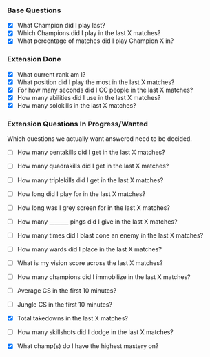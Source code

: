 ### Base Questions
- [x] What Champion did I play last?
- [x] Which Champions did I play in the last X matches?
- [x] What percentage of matches did I play Champion X in?

### Extension Done
- [x] What current rank am I?
- [x] What position did I play the most in the last X matches?
- [x] For how many seconds did I CC people in the last X matches?
- [x] How many abilities did I use in the last X matches?
- [x] How many solokills in the last X matches?

### Extension Questions In Progress/Wanted
Which questions we actually want answered need to be decided.
- [ ] How many pentakills did I get in the last X matches?
- [ ] How many quadrakills did I get in the last X matches?
- [ ] How many triplekills did I get in the last X matches?
- [ ] How long did I play for in the last X matches?
- [ ] How long was I grey screen for in the last X matches?
- [ ] How many _______ pings did I give in the last X matches?
- [ ] How many times did I blast cone an enemy in the last X matches?
- [ ] How many wards did I place in the last X matches?
- [ ] What is my vision score across the last X matches?
- [ ] How many champions did I immobilize in the last X matches?
- [ ] Average CS in the first 10 minutes?
- [ ] Jungle CS in the first 10 minutes?
- [x] Total takedowns in the last X matches?
- [ ] How many skillshots did I dodge in the last X matches?
- [x] What champ(s) do I have the highest mastery on?

